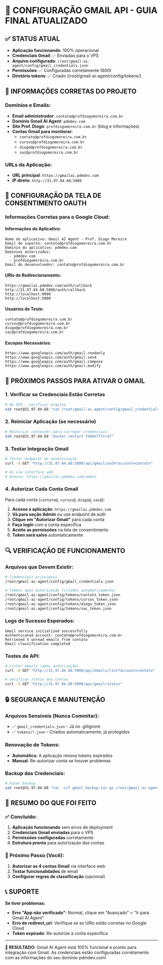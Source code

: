 # 📧 CONFIGURAÇÃO GMAIL API - GUIA FINAL ATUALIZADO

## ✅ STATUS ATUAL
- **Aplicação funcionando**: 100% operacional
- **Credenciais Gmail**: ✅ Enviadas para o VPS
- **Arquivo configurado**: `/root/gmail-ai-agent/config/gmail_credentials.json`
- **Permissões**: ✅ Configuradas corretamente (600)
- **Diretório tokens**: ✅ Criado (/root/gmail-ai-agent/config/tokens/)

## 🎯 INFORMAÇÕES CORRETAS DO PROJETO

### **Domínios e Emails:**
- **Email administrador**: `contato@profdiogomoreira.com.br`
- **Domínio Gmail AI Agent**: `pdmdev.com`
- **Site Prof. Diogo**: `profdiogomoreira.com.br` (blog e informações)
- **Contas Gmail para monitorar**:
  - `contato@profdiogomoreira.com.br`
  - `cursos@profdiogomoreira.com.br`
  - `diogo@profdiogomoreira.com.br`
  - `sac@profdiogomoreira.com.br`

### **URLs da Aplicação:**
- **URL principal**: `https://gmailai.pdmdev.com`
- **IP direto**: `http://31.97.84.68:5000`

## 🔧 CONFIGURAÇÃO DA TELA DE CONSENTIMENTO OAUTH

### **Informações Corretas para o Google Cloud:**

#### **Informações do Aplicativo:**
```
Nome do aplicativo: Gmail AI Agent - Prof. Diogo Moreira
Email de suporte: contato@profdiogomoreira.com.br
Domínio do aplicativo: pdmdev.com
Domínios autorizados: 
  - pdmdev.com
  - profdiogomoreira.com.br
Email do desenvolvedor: contato@profdiogomoreira.com.br
```

#### **URIs de Redirecionamento:**
```
https://gmailai.pdmdev.com/auth/callback
http://31.97.84.68:5000/auth/callback
http://localhost:8080
http://localhost:5000
```

#### **Usuários de Teste:**
```
contato@profdiogomoreira.com.br
cursos@profdiogomoreira.com.br
diogo@profdiogomoreira.com.br
sac@profdiogomoreira.com.br
```

#### **Escopos Necessários:**
```
https://www.googleapis.com/auth/gmail.readonly
https://www.googleapis.com/auth/gmail.send
https://www.googleapis.com/auth/gmail.compose
https://www.googleapis.com/auth/gmail.modify
```

## 🚀 PRÓXIMOS PASSOS PARA ATIVAR O GMAIL

### **1. Verificar se Credenciais Estão Corretas**
```bash
# No VPS - verificar arquivo
ssh root@31.97.84.68 "cat /root/gmail-ai-agent/config/gmail_credentials.json"
```

### **2. Reiniciar Aplicação (se necessário)**
```bash
# Reiniciar container para carregar credenciais
ssh root@31.97.84.68 "docker restart fd4bbf77cc47"
```

### **3. Testar Integração Gmail**
```bash
# Testar endpoint de autenticação
curl -X GET "http://31.97.84.68:5000/api/gmail/auth?account=contato"

# Ou via interface web
# Acesse: https://gmailai.pdmdev.com/admin
```

### **4. Autorizar Cada Conta Gmail**

Para cada conta (`contato@`, `cursos@`, `diogo@`, `sac@`):

1. **Acesse a aplicação**: `https://gmailai.pdmdev.com`
2. **Vá para seção Admin** ou use endpoint de auth
3. **Clique em "Autorizar Gmail"** para cada conta
4. **Faça login** com a conta específica
5. **Aceite as permissões** na tela de consentimento
6. **Token será salvo** automaticamente

## 🔍 VERIFICAÇÃO DE FUNCIONAMENTO

### **Arquivos que Devem Existir:**
```bash
# Credenciais principais
/root/gmail-ai-agent/config/gmail_credentials.json

# Tokens após autorização (criados automaticamente)
/root/gmail-ai-agent/config/tokens/contato_token.json
/root/gmail-ai-agent/config/tokens/cursos_token.json
/root/gmail-ai-agent/config/tokens/diogo_token.json
/root/gmail-ai-agent/config/tokens/sac_token.json
```

### **Logs de Sucesso Esperados:**
```
Gmail service initialized successfully
Authenticated account: contato@profdiogomoreira.com.br
Retrieved X unread emails from contato
Email classification completed
```

### **Testes de API:**
```bash
# Listar emails (após autorização)
curl -X GET "http://31.97.84.68:5000/api/emails/list?account=contato"

# Verificar status das contas
curl -X GET "http://31.97.84.68:5000/api/gmail/status"
```

## 🔒 SEGURANÇA E MANUTENÇÃO

### **Arquivos Sensíveis (Nunca Commitar):**
- ✅ `gmail_credentials.json` - Já no .gitignore
- ✅ `tokens/*.json` - Criados automaticamente, já protegidos

### **Renovação de Tokens:**
- **Automática**: A aplicação renova tokens expirados
- **Manual**: Re-autorizar conta se houver problemas

### **Backup das Credenciais:**
```bash
# Fazer backup
ssh root@31.97.84.68 "tar -czf gmail_backup.tar.gz /root/gmail-ai-agent/config/"
```

## 🎯 RESUMO DO QUE FOI FEITO

### ✅ **Concluído:**
1. **Aplicação funcionando** sem erros de deployment
2. **Credenciais Gmail enviadas** para o VPS
3. **Permissões configuradas** corretamente
4. **Estrutura pronta** para autorização das contas

### 🔄 **Próximo Passo (Você):**
1. **Autorizar as 4 contas Gmail** via interface web
2. **Testar funcionalidades** de email
3. **Configurar regras de classificação** (opcional)

## 📞 SUPORTE

**Se tiver problemas:**
- **Erro "App não verificado"**: Normal, clique em "Avançado" > "Ir para Gmail AI Agent"
- **Erro de redirect_uri**: Verifique se as URIs estão corretas no Google Cloud
- **Token expirado**: Re-autorize a conta específica

---

**🎉 RESULTADO:** Gmail AI Agent está 100% funcional e pronto para integração com Gmail. As credenciais estão configuradas corretamente com as informações do seu domínio pdmdev.com!
